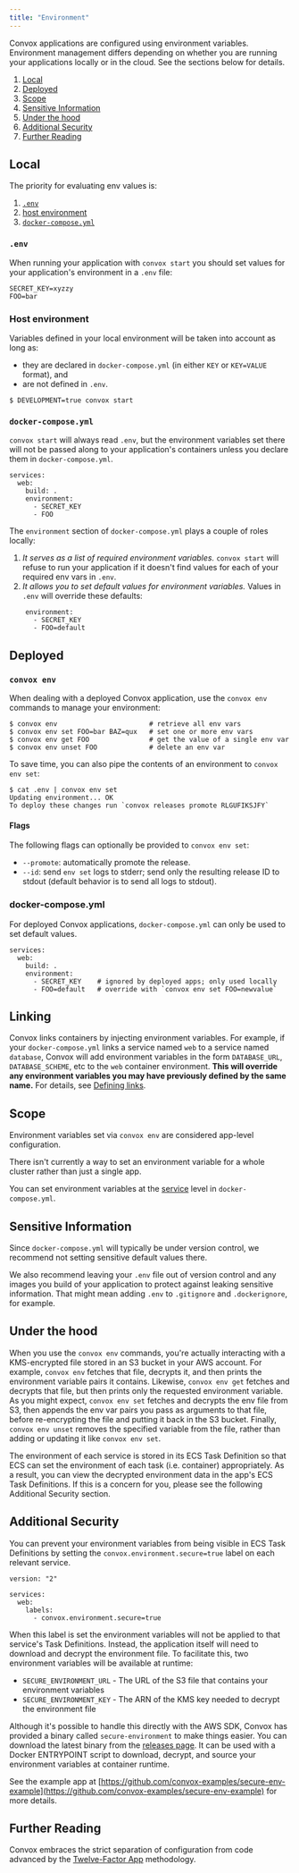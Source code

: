 ```yaml
---
title: "Environment"
---
```


Convox applications are configured using environment variables. Environment management differs depending on whether you are running your applications locally or in the cloud. See the sections below for details.

1. [Local](#local)
1. [Deployed](#deployed)
1. [Scope](#scope)
1. [Sensitive Information](#sensitive-information)
1. [Under the hood](#under-the-hood)
1. [Additional Security](#additional-security)
1. [Further Reading](#further-reading)

## Local

<div class="block-callout block-show-callout type-info" markdown="1">
The priority for evaluating env values is:

1. [`.env`](/docs/gen1/environment/#env)
2. [host environment](/docs/gen1/environment/#host-environment)
3. [`docker-compose.yml`](/docs/gen1/environment/#docker-composeyml)
</div>

### `.env`

When running your application with `convox start` you should set values for your application's environment in a `.env` file:

```
SECRET_KEY=xyzzy
FOO=bar
```

### Host environment

Variables defined in your local environment will be taken into account as long as:

- they are declared in `docker-compose.yml` (in either `KEY` or `KEY=VALUE` format), and
- are not defined in `.env`.

```
$ DEVELOPMENT=true convox start
```

### `docker-compose.yml`

`convox start` will always read `.env`, but the environment variables set there will not be passed along to your application's containers unless you declare them in `docker-compose.yml`.

```
services:
  web:
    build: .
    environment:
      - SECRET_KEY
      - FOO
```

The `environment` section of `docker-compose.yml` plays a couple of roles locally:

1. _It serves as a list of required environment variables._ `convox start` will refuse to run your application if it doesn't find values for each of your required env vars in `.env`.
1. _It allows you to set default values for environment variables._ Values in `.env` will override these defaults:

```
    environment:
      - SECRET_KEY
      - FOO=default
```

## Deployed

### `convox env`

When dealing with a deployed Convox application, use the `convox env` commands to manage your environment:

```
$ convox env                       # retrieve all env vars
$ convox env set FOO=bar BAZ=qux   # set one or more env vars
$ convox env get FOO               # get the value of a single env var
$ convox env unset FOO             # delete an env var
```

To save time, you can also pipe the contents of an environment to `convox env set`:

```
$ cat .env | convox env set
Updating environment... OK
To deploy these changes run `convox releases promote RLGUFIKSJFY`
```

#### Flags

The following flags can optionally be provided to `convox env set`:

* `--promote`: automatically promote the release.
* `--id`: send `env set` logs to stderr; send only the resulting release ID to stdout (default behavior is to send all logs to stdout).

### docker-compose.yml

For deployed Convox applications, `docker-compose.yml` can only be used to set default values.

```
services:
  web:
    build: .
    environment:
      - SECRET_KEY    # ignored by deployed apps; only used locally
      - FOO=default   # override with `convox env set FOO=newvalue`
```

## Linking

Convox links containers by injecting environment variables. For example, if your `docker-compose.yml` links a service named `web` to a service named `database`, Convox will add environment variables in the form `DATABASE_URL`, `DATABASE_SCHEME`, etc to the `web` container environment. **This will override any environment variables you may have previously defined by the same name.** For details, see [Defining links](/docs/gen1/linking#defining-links).

## Scope

Environment variables set via `convox env` are considered app-level configuration.

There isn't currently a way to set an environment variable for a whole cluster rather than just a single app.

You can set environment variables at the [service](/docs/definitions/#service) level in `docker-compose.yml`.

## Sensitive Information

Since `docker-compose.yml` will typically be under version control, we recommend not setting sensitive default values there.

We also recommend leaving your `.env` file out of version control and any images you build of your application to protect against leaking sensitive information. That might mean adding `.env` to `.gitignore` and `.dockerignore`, for example.

## Under the hood

When you use the `convox env` commands, you're actually interacting with a KMS-encrypted file stored in an S3 bucket in your AWS account. For example, `convox env` fetches that file, decrypts it, and then prints the environment variable pairs it contains. Likewise, `convox env get` fetches and decrypts that file, but then prints only the requested environment variable. As you might expect, `convox env set` fetches and decrypts the env file from S3, then appends the env var pairs you pass as arguments to that file, before re-encrypting the file and putting it back in the S3 bucket. Finally, `convox env unset` removes the specified variable from the file, rather than adding or updating it like `convox env set`.

The environment of each service is stored in its ECS Task Definition so that ECS can set the environment of each task (i.e. container) appropriately. As a result, you can view the decrypted environment data in the app's ECS Task Definitions. If this is a concern for you, please see the following Additional Security section.

## Additional Security

You can prevent your environment variables from being visible in ECS Task Definitions by setting the `convox.environment.secure=true` label on each relevant service.

    version: "2"

    services:
      web:
        labels:
          - convox.environment.secure=true

When this label is set the environment variables will not be applied to that service's Task Definitions. Instead, the application itself will need to download and decrypt the environment file. To facilitate this, two environment variables will be available at runtime:

- `SECURE_ENVIRONMENT_URL` - The URL of the S3 file that contains your environment variables
- `SECURE_ENVIRONMENT_KEY` - The ARN of the KMS key needed to decrypt the environment file

Although it's possible to handle this directly with the AWS SDK, Convox has provided a binary called `secure-environment` to make things easier. You can download the latest binary from the [releases page](https://github.com/convox/secure-environment/releases). It can be used with a Docker ENTRYPOINT script to download, decrypt, and source your environment variables at container runtime.

See the example app at [https://github.com/convox-examples/secure-env-example](https://github.com/convox-examples/secure-env-example) for more details.

## Further Reading

Convox embraces the strict separation of configuration from code advanced by the [Twelve-Factor App](http://12factor.net/config) methodology.

